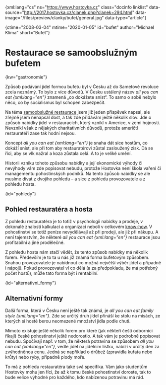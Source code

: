 
{xml:lang="cs" ns="https://www.hostovka.cz" class="docinfo linklist" data-source="http://2017.hostovka.cz/clanek.php?clanek=294.html" data-image="/files/preview/clanky/bufet/general.jpg" data-type="article"}

{ctime="2008-03-04" mtime="2020-01-05" id="bufet" author="Michael Klíma" short="Bufet"}

# Restaurace se samoobslužným bufetem

<!-- generated attribute kw by user_udpatekw.sh on 2020-02-28, do not edit -->

{kw="gastronomie"}

Způsob podávání jídel formou bufetu byl v Česku až do Sametové revoluce zcela neznámý. To bylo z více důvodů. V Česku ustálený název _all you can eat {xml:lang="en"}_ znamená „co dokážete sníst“. To samo o sobě nebylo něco, co by socialismus byl schopen zabezpečit.

Na téma [samoobslužné restaurace][1] jsem již jeden příspěvek napsal, ale zřejmě jsem nenapsal dost, a tak zde přidávám ještě několik slov. Jde o způsob nabídky jídel v restauracích, který vznikl v Americe, v zemi hojnosti. Nevznikl však z nějakých charitativních důvodů, protože američtí restauratéři zase tak hodní nejsou.

Koncept _all you can eat {xml:lang="en"}_ je snaha dát sice hostům, co dokáží sníst, ale při tom aby restauratérovi zůstal zasloužený zisk. Dá se říci, aby se vlk nažral a koza zůstala celá. A to je veliké umění.

Historii vzniku tohoto způsobu nabídky a její ekonomické výhody či nevýhody vám zde popisovat nebudu, protože Hostovka není škola vaření či managementu pohostinských podniků. Na tento způsob nabídky se ale musíme dívat z dvojího pohledu – a sice z pohledu provozovatele a z pohledu hosta.

{id="pohledy"}

## Pohled restauratéra a hosta

Z pohledu restauratéra je to totiž v psychologii nabídky a prodeje, v dokonalé znalosti kalkulací a organizaci neboli v celkovém [know-how][2]. V pohostinství se totiž peníze nevydělávají až při prodeji, ale již při nákupu. A není tajemstvím, že některé _all you can eat {xml:lang="en"}_ restaurace jsou profitabilní a jiné prodělečné.

Z pohledu hosta nám stačí vědět, že tento způsob nabídky má několik forem. Především je to ta u nás již známá forma bufetovým způsobem. Snahou provozovatele je nabídnout co možná největší výběr jídel a případně i nápojů. Pokud provozovatel ví co dělá (a za předpokladu, že má potřebný počet hostů), může tato forma být i rentabilní.

{id="alternativni_formy"}

## Alternativní formy

Další forma, která v Česku není ještě tak známá, je _all you can eat family style {xml:lang="en"}_. Zde se určitý druh jídel přináší ke stolu na mísách, ze kterých si hosté berou neomezené množství jídla podle chuti.

Mimoto existuje ještě několik forem pro které (jak někteří čeští odborníci říkají) české pohostinství ještě nedorostlo. A tak vám je podrobně popisovat nebudu. Spočívají např. v tom, že některá potravina se způsobem _all you can eat {xml:lang="en"}_, vedle jídel na jídelním lístku, nabízí v určitý den za zvýhodněnou cenu. Jedná se například o drůbež (zpravidla kuřata nebo krůty) nebo ryby, případně plody moře.

To má z pohledu restauratéra také svá specifika. Vám jako studentům Hostovky mohu jen říci, že až k tomu české pohostinství doroste, tak to bude velice výhodné pro každého, kdo nabízenou potravinu má rád.

 [1]: samoobsluzna_restaurace
 [2]: know_how

